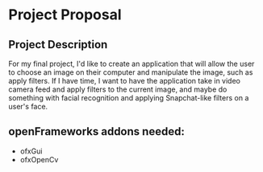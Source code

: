 # Project Proposal

## Project Description
For my final project, I'd like to create an application that will allow the user to choose an image on their computer and manipulate the image, such as apply filters.  If I have time, I want to have the application take in video camera feed and apply filters to the current image, and maybe do something with facial recognition and applying Snapchat-like filters on a user's face.

## openFrameworks addons needed:
* ofxGui
* ofxOpenCv

